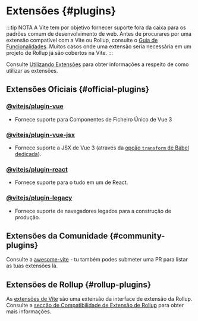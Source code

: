 # Extensões {#plugins}

:::tip NOTA
A Vite tem por objetivo fornecer suporte fora da caixa para os padrões comum de desenvolvimento de web. Antes de procurares por uma extensão compatível com a Vite ou Rollup, consulte o [Guia de Funcionalidades](../guide/features.md). Muitos casos onde uma extensão seria necessária em um projeto de Rollup já são cobertos na Vite.
:::

Consulte [Utilizando Extensões](../guide/using-plugins) para obter informações a respeito de como utilizar as extensões.

## Extensões Oficiais {#official-plugins}

### [@vitejs/plugin-vue](https://github.com/vitejs/vite-plugin-vue/tree/main/packages/plugin-vue)

- Fornece suporte para Componentes de Ficheiro Único de Vue 3

### [@vitejs/plugin-vue-jsx](https://github.com/vitejs/vite-plugin-vue/tree/main/packages/plugin-vue-jsx)

- Fornece suporte a JSX de Vue 3 (através da [opção `transform` de Babel dedicada](https://github.com/vuejs/jsx-next)).

### [@vitejs/plugin-react](https://github.com/vitejs/vite-plugin-react/tree/main/packages/plugin-react)

- Fornece suporte para o tudo em um de React.

### [@vitejs/plugin-legacy](https://github.com/vitejs/vite/tree/main/packages/plugin-legacy)

- Fornece suporte de navegadores legados para a construção de produção.

## Extensões da Comunidade {#community-plugins}

Consulte a [awesome-vite](https://github.com/vitejs/awesome-vite#plugins) - tu também podes submeter uma PR para listar as tuas extensões lá.

## Extensões de Rollup {#rollup-plugins}

As [extensões de Vite](../guide/api-plugin) são uma extensão da interface de extensão da Rollup. Consulte a [secção de Compatibilidade de Extensão de Rollup](../guide/api-plugin#compatibilidade-de-extensão-de-rollup) para obter mais informações.
